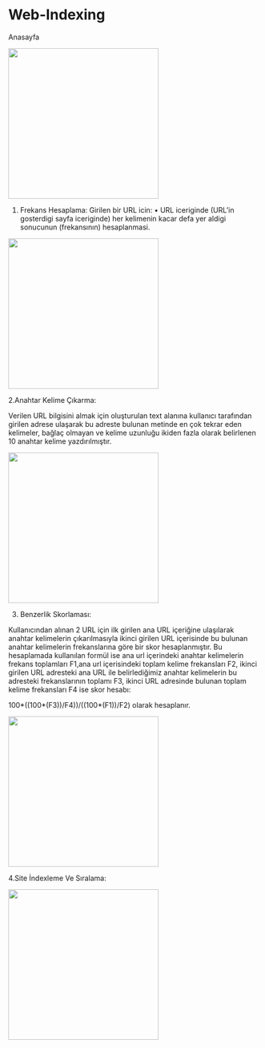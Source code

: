 # Web-Indexing
Anasayfa
 
 
<img src= "https://user-images.githubusercontent.com/46785635/115252571-41d85500-a134-11eb-8f97-15f2735725a2.jpeg" width=300>


1.	Frekans Hesaplama:
  Girilen bir URL icin: 
    •	URL iceriginde (URL’in gosterdigi sayfa iceriginde) her kelimenin kacar defa yer aldigi sonucunun (frekansının) hesaplanmasi.


   <img src= "https://user-images.githubusercontent.com/46785635/115253619-39344e80-a135-11eb-844d-26a0852a96e5.jpeg" width=300>


2.Anahtar Kelime Çıkarma:

   Verilen URL bilgisini almak için oluşturulan text alanına kullanıcı tarafından girilen adrese ulaşarak bu adreste bulunan metinde en çok tekrar eden kelimeler, bağlaç olmayan       ve kelime uzunluğu ikiden fazla olarak belirlenen 10 anahtar kelime yazdırılmıştır.


   <img src= "https://user-images.githubusercontent.com/46785635/115254477-0f2f5c00-a136-11eb-936f-29964ed66fab.jpeg" width=300>
   
   
3. Benzerlik Skorlaması:

  Kullanıcından alınan 2 URL için ilk girilen ana URL içeriğine ulaşılarak anahtar kelimelerin çıkarılmasıyla ikinci girilen URL içerisinde bu bulunan anahtar kelimelerin         frekanslarına göre bir skor hesaplanmıştır. 
  Bu hesaplamada kullanılan formül ise ana url içerindeki anahtar kelimelerin frekans toplamları F1,ana url içerisindeki toplam kelime frekansları F2, ikinci girilen URL           adresteki ana URL ile belirlediğimiz anahtar kelimelerin bu adresteki frekanslarının toplamı F3, ikinci URL adresinde bulunan toplam kelime frekansları F4 ise skor hesabı:


  100*((100*(F3))/F4))/((100*(F1))/F2)  olarak hesaplanır.


  <img src= "https://user-images.githubusercontent.com/46785635/115254782-5b7a9c00-a136-11eb-94d8-4519c51832af.jpeg" width=300>
 
 
4.Site İndexleme Ve Sıralama:



   <img src= "https://user-images.githubusercontent.com/46785635/115256005-844f6100-a137-11eb-8749-d7e9b7567386.jpeg" width=300>
 
 
  
  
  

